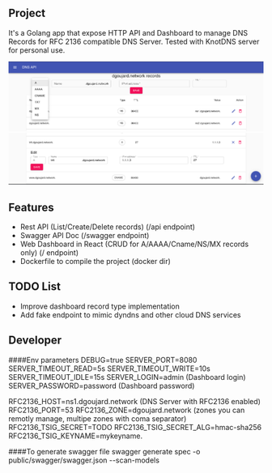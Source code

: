 ## Project
It's a Golang app that expose HTTP API and Dashboard to manage DNS Records for RFC 2136 compatible DNS Server.
Tested with KnotDNS server for personal use.

![screen1](https://github.com/dgoujard/rfc2136_web_api/blob/master/screenshot/screen1.png?raw=true)
![screen2](https://github.com/dgoujard/rfc2136_web_api/blob/master/screenshot/screen2.png?raw=true)


## Features
- Rest API (List/Create/Delete records) (/api endpoint)
- Swagger API Doc (/swagger endpoint)
- Web Dashboard in React (CRUD for A/AAAA/Cname/NS/MX records only) (/ endpoint)
- Dockerfile to compile the project (docker dir)

## TODO List
- Improve dashboard record type implementation
- Add fake endpoint to mimic dyndns and other cloud DNS services

## Developer

####Env parameters
DEBUG=true
SERVER_PORT=8080
SERVER_TIMEOUT_READ=5s
SERVER_TIMEOUT_WRITE=10s
SERVER_TIMEOUT_IDLE=15s
SERVER_LOGIN=admin (Dashboard login)
SERVER_PASSWORD=password (Dashboard password)

RFC2136_HOST=ns1.dgoujard.network (DNS Server with RFC2136 enabled)
RFC2136_PORT=53
RFC2136_ZONE=dgoujard.network (zones you can remotly manage, multipe zones with coma separator)
RFC2136_TSIG_SECRET=TODO
RFC2136_TSIG_SECRET_ALG=hmac-sha256
RFC2136_TSIG_KEYNAME=mykeyname.

####To generate swagger file
swagger generate spec -o public/swagger/swagger.json --scan-models